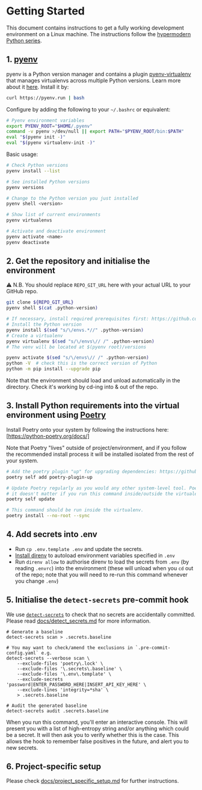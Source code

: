 # Getting Started

This document contains instructions to get a fully working development environment on a Linux machine.
The instructions follow the [hypermodern Python series](https://medium.com/@cjolowicz/hypermodern-python-d44485d9d769#6e8a).


## 1. [pyenv](https://github.com/pyenv/pyenv)

pyenv is a Python version manager and contains a plugin [pyenv-virtualenv](https://github.com/pyenv/pyenv-virtualenv) that manages virtualenvs across multiple Python versions. Learn more about it [here](https://realpython.com/intro-to-pyenv/). Install it by:

```sh
curl https://pyenv.run | bash
```

Configure by adding the following to your `~/.bashrc` or equivalent:

```sh
# Pyenv environment variables
export PYENV_ROOT="$HOME/.pyenv"
command -v pyenv >/dev/null || export PATH="$PYENV_ROOT/bin:$PATH"
eval "$(pyenv init -)"
eval "$(pyenv virtualenv-init -)"
```

Basic usage:

```sh
# Check Python versions
pyenv install --list

# See installed Python versions
pyenv versions

# Change to the Python version you just installed
pyenv shell <version>

# Show list of current environments
pyenv virtualenvs

# Activate and deactivate environment
pyenv activate <name>
pyenv deactivate
```

## 2. Get the repository and initialise the environment

⚠️ N.B. You should replace `REPO_GIT_URL` here with your actual URL to your GitHub repo.

```sh
git clone ${REPO_GIT_URL}
pyenv shell $(cat .python-version)

# If necessary, install required prerequisites first: https://github.com/pyenv/pyenv/wiki/Common-build-problems
# Install the Python version
pyenv install $(sed "s/\/envs.*//" .python-version)
# Create a virtualenv
pyenv virtualenv $(sed "s/\/envs\// /" .python-version)
# The venv will be located at $(pyenv root)/versions

pyenv activate $(sed "s/\/envs\// /" .python-version)
python -V  # check this is the correct version of Python
python -m pip install --upgrade pip
```

Note that the environment should load and unload automatically in the directory. Check it's working by cd-ing into & out of the repo.


## 3. Install Python requirements into the virtual environment using [Poetry](https://python-poetry.org/docs/)

Install Poetry onto your system by following the instructions here: [https://python-poetry.org/docs/]

Note that Poetry "lives" outside of project/environment, and if you follow the recommended install
process it will be installed isolated from the rest of your system.

```sh
# Add the poetry plugin "up" for upgrading dependencies: https://github.com/MousaZeidBaker/poetry-plugin-up
poetry self add poetry-plugin-up

# Update Poetry regularly as you would any other system-level tool. Poetry is environment agnostic,
# it doesn't matter if you run this command inside/outside the virtualenv.
poetry self update

# This command should be run inside the virtualenv.
poetry install --no-root --sync
```


## 4. Add secrets into .env

  - Run `cp .env.template .env` and update the secrets.
  - [Install direnv](https://direnv.net/) to autoload environment variables specified in `.env`
  - Run `direnv allow` to authorise direnv to load the secrets from `.env` (by reading `.envrc`) into the environment
    (these will unload when you `cd` out of the repo; note that you will need to re-run this
    command whenever you change `.env`)


## 5. Initialise the `detect-secrets` pre-commit hook

We use [`detect-secrets`](https://github.com/Yelp/detect-secrets) to check that no secrets are
accidentally committed. Please read [docs/detect_secrets.md](docs/detect_secrets.md) for more information.


```shell
# Generate a baseline
detect-secrets scan > .secrets.baseline

# You may want to check/amend the exclusions in `.pre-commit-config.yaml` e.g.
detect-secrets --verbose scan \
    --exclude-files 'poetry\.lock' \
    --exclude-files '\.secrets\.baseline' \
    --exclude-files '\.env\.template' \
    --exclude-secrets 'password|ENTER_PASSWORD_HERE|INSERT_API_KEY_HERE' \
    --exclude-lines 'integrity=*sha' \
    > .secrets.baseline

# Audit the generated baseline
detect-secrets audit .secrets.baseline
```

When you run this command, you'll enter an interactive console. This will present you with a list
of high-entropy string and/or anything which could be a secret. It will then ask you to verify
whether this is the case. This allows the hook to remember false positives in the future, and alert
you to new secrets.


## 6. Project-specific setup

Please check [docs/project_specific_setup.md](docs/project_specific_setup.md) for further instructions.
